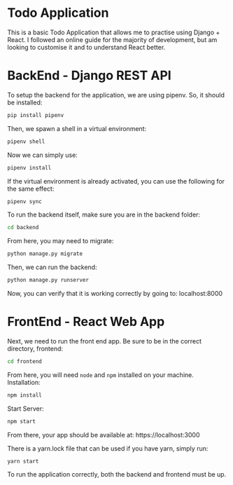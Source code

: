 # Todo Application
This is a basic Todo Application that allows me to practise using Django + React.
I followed an online guide for the majority of development, but am looking to customise it and to understand React better.

# BackEnd - Django REST API
To setup the backend for the application, we are using pipenv. 
So, it should be installed:
```bash
pip install pipenv
```
Then, we spawn a shell in a virtual environment:
```bash
pipenv shell
```
Now we can simply use:
```bash
pipenv install
```
If the virtual environment is already activated, you can use the following for the same effect:
```bash
pipenv sync
```

To run the backend itself, make sure you are in the backend folder:
```bash
cd backend
```
From here, you may need to migrate:
```bash
python manage.py migrate
```
Then, we can run the backend:
```bash
python manage.py runserver
```
Now, you can verify that it is working correctly by going to: localhost:8000

# FrontEnd - React Web App
Next, we need to run the front end app.
Be sure to be in the correct directory, frontend:
```bash
cd frontend
```
From here, you will need `node` and `npm` installed on your machine.
Installation:
```bash
npm install
```
Start Server:
```bash
npm start
```
From there, your app should be available at: https://localhost:3000   

There is a yarn.lock file that can be used if you have yarn, simply run:
```bash
yarn start
```

To run the application correctly, both the backend and frontend must be up.
